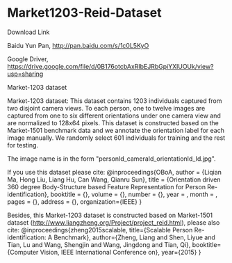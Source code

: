 # Market1203-Reid-Dataset
Download Link  

Baidu Yun Pan, http://pan.baidu.com/s/1c0L5KyO 

Google Driver, https://drive.google.com/file/d/0B176otcbAxRIbEJRbGpiYXlUOUk/view?usp=sharing  

Market-1203 dataset

Market-1203 dataset: This dataset contains 1203 individuals captured from two disjoint camera views. To each person, one to twelve images are captured from one to six different orientations under one camera view and are normalized to 128x64 pixels. This dataset is constructed based on the Market-1501 benchmark data and we annotate the orientation label for each image manually. We randomly select 601 individuals for training and the rest for testing.

The image name is in the form "personId_cameraId_orientationId_Id.jpg".

If you use this dataset please cite:
@inproceedings{OBoA, 
  author = {Liqian Ma, Hong Liu, Liang Hu, Can Wang, Qianru Sun}, 
  title = {Orientation driven 360 degree Body-Structure based Feature Representation for Person Re-identification}, 
  booktitle = {}, 
  volume = {}, 
  number = {}, 
  year = , 
  month = , 
  pages = {}, 
  address = {}, 
  organization={IEEE} 
}

Besides, this Market-1203 dataset is constructed based on Market-1501 dataset (http://www.liangzheng.org/Project/project_reid.html), please also cite:
@inproceedings{zheng2015scalable,
  title={Scalable Person Re-identification: A Benchmark},
  author={Zheng, Liang and Shen, Liyue and Tian, Lu and Wang, Shengjin and Wang, Jingdong and Tian, Qi},
  booktitle={Computer Vision, IEEE International Conference on},
  year={2015}
}


